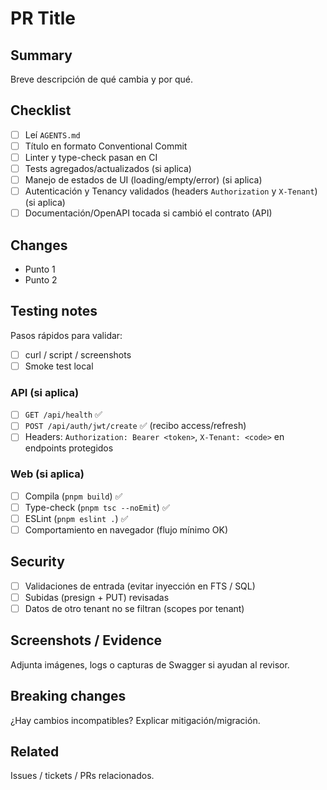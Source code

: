 # PR Title
<!-- Usa Conventional Commits, p.ej.:
chore(ci): add GitHub Actions and PR template
feat(api): enforce X-Tenant header
fix(web): correct backticks in App.tsx
-->

## Summary
Breve descripción de qué cambia y por qué.

## Checklist
- [ ] Leí `AGENTS.md`
- [ ] Título en formato Conventional Commit
- [ ] Linter y type-check pasan en CI
- [ ] Tests agregados/actualizados (si aplica)
- [ ] Manejo de estados de UI (loading/empty/error) (si aplica)
- [ ] Autenticación y Tenancy validados (headers `Authorization` y `X-Tenant`) (si aplica)
- [ ] Documentación/OpenAPI tocada si cambió el contrato (API)

## Changes
- Punto 1
- Punto 2

## Testing notes
Pasos rápidos para validar:
- [ ] curl / script / screenshots
- [ ] Smoke test local

### API (si aplica)
- [ ] `GET /api/health` ✅
- [ ] `POST /api/auth/jwt/create` ✅ (recibo access/refresh)
- [ ] Headers: `Authorization: Bearer <token>`, `X-Tenant: <code>` en endpoints protegidos

### Web (si aplica)
- [ ] Compila (`pnpm build`) ✅
- [ ] Type-check (`pnpm tsc --noEmit`) ✅
- [ ] ESLint (`pnpm eslint .`) ✅
- [ ] Comportamiento en navegador (flujo mínimo OK)

## Security
- [ ] Validaciones de entrada (evitar inyección en FTS / SQL)
- [ ] Subidas (presign + PUT) revisadas
- [ ] Datos de otro tenant no se filtran (scopes por tenant)

## Screenshots / Evidence
Adjunta imágenes, logs o capturas de Swagger si ayudan al revisor.

## Breaking changes
¿Hay cambios incompatibles? Explicar mitigación/migración.

## Related
Issues / tickets / PRs relacionados.
